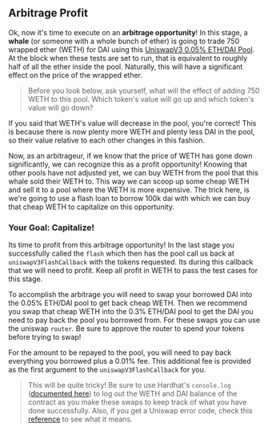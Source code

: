 ## Arbitrage Profit

Ok, now it's time to execute on an **arbitrage opportunity**! In this stage, a **whale** (or someone with a whole bunch of ether) is going to trade 750 wrapped ether (WETH) for DAI using this [UniswapV3 0.05% ETH/DAI Pool](https://etherscan.io/address/0x60594a405d53811d3bc4766596efd80fd545a270). At the block when these tests are set to run, that is equivalent to roughly half of all the ether inside the pool. Naturally, this will have a significant effect on the price of the wrapped ether. 

> <emoji id="thinking_face" /> Before you look below, ask yourself, what will the effect of adding 750 WETH to this pool. Which token's value will go up and which token's value will go down?

If you said that WETH's value will decrease in the pool, you're correct! This is because there is now plenty more WETH and plenty less DAI in the pool, so their value relative to each other changes in this fashion. 

Now, as an arbitrageur, if we know that the price of WETH has gone down significantly, we can recognize this as a profit opportunity! Knowing that other pools have not adjusted yet, we can buy WETH from the pool that this whale sold their WETH to. This way we can scoop up some cheap WETH and sell it to a pool where the WETH is more expensive. The trick here, is we're going to use a flash loan to borrow 100k dai with which we can buy that cheap WETH to capitalize on this opportunity.

### <emoji id="checkered_flag" /> Your Goal: Capitalize! 

Its time to profit from this arbitrage opportunity! In the last stage you successfully called the `flash` which then has the pool call us back at `uniswapV3FlashCallback` with the tokens requested. Its during this callback that we will need to profit. Keep all profit in WETH to pass the test cases for this stage.

To accomplish the arbitrage you will need to swap your borrowed DAI into the 0.05% ETH/DAI pool to get back cheap WETH. Then we recommend you swap that cheap WETH into the 0.3% ETH/DAI pool to get the DAI you need to pay back the pool you borrowed from. For these swaps you can use the uniswap `router`. Be sure to approve the router to spend your tokens before trying to swap!

For the amount to be repayed to the pool, you will need to pay back everything you borrowed plus a 0.01% fee. This additional fee is provided as the first argument to the `uniswapV3FlashCallback` for you.

> <emoji id="book" /> This will be quite tricky! Be sure to use Hardhat's `console.log` ([documented here](https://hardhat.org/hardhat-network/reference/#console-log)) to log out the WETH and DAI balance of the contract as you make these swaps to keep track of what you have done successfully. Also, if you get a Uniswap error code, check this [reference](https://docs.uniswap.org/protocol/reference/error-codes) to see what it means. 